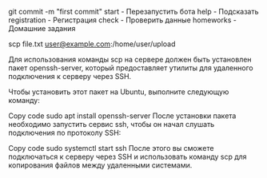 git commit -m "first commit"
start - Перезапустить бота
help  - Подсказать
registration - Регистрация
check - Проверить данные 
homeworks - Домашние задания

scp file.txt user@example.com:/home/user/upload

Для использования команды scp на сервере должен быть установлен пакет openssh-server, который предоставляет утилиты для удаленного подключения к серверу через SSH.

Чтобы установить этот пакет на Ubuntu, выполните следующую команду:

Copy code
sudo apt install openssh-server
После установки пакета необходимо запустить сервис ssh, чтобы он начал слушать подключения по протоколу SSH:

Copy code
sudo systemctl start ssh
После этого вы сможете подключаться к серверу через SSH и использовать команду scp для копирования файлов между удаленными системами.